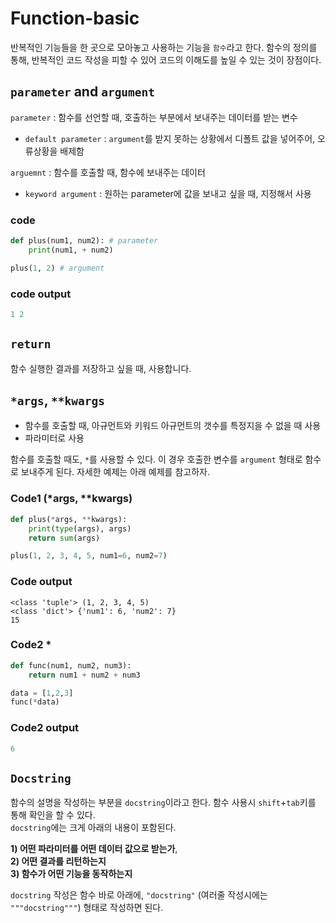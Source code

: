 # Function-basic
반복적인 기능들을 한 곳으로 모아놓고 사용하는 기능을 `함수`라고 한다. 함수의 정의를 통해, 반복적인 코드 작성을 피할 수 있어 코드의 이해도를 높일 수 있는 것이 장점이다.

## `parameter` and `argument`
`parameter` : 함수를 선언할 때, 호출하는 부분에서 보내주는 데이터를 받는 변수  
- `default parameter`  : `argument`를 받지 못하는 상황에서 디폴트 값을 넣어주어, 오류상황을 배제함  

`arguemnt` : 함수를 호출할 때, 함수에 보내주는 데이터
- `keyword argument` : 원하는 parameter에 값을 보내고 싶을 때, 지정해서 사용

### code
```python
def plus(num1, num2): # parameter
    print(num1, + num2)

plus(1, 2) # argument
```
### code output
```python
1 2
```

## `return`
함수 실행한 결과를 저장하고 싶을 때, 사용합니다.

## `*args`, `**kwargs`
- 함수를 호출할 때, 아규먼트와 키워드 아규먼트의 갯수를 특정지을 수 없을 때 사용
- 파라미터로 사용

함수를 호출할 때도, `*`를 사용할 수 있다. 이 경우 호출한 변수를 `argument` 형태로 함수로 보내주게 된다. 자세한 예제는 아래 예제를 참고하자.
### Code1 (*args, **kwargs)
```python
def plus(*args, **kwargs):
    print(type(args), args)
    return sum(args)

plus(1, 2, 3, 4, 5, num1=6, num2=7)
```
### Code output
```
<class 'tuple'> (1, 2, 3, 4, 5)
<class 'dict'> {'num1': 6, 'num2': 7}
15
```
### Code2 *
```python
def func(num1, num2, num3):
    return num1 + num2 + num3

data = [1,2,3]
func(*data)
```
### Code2 output
```python
6
```

## `Docstring`
함수의 설명을 작성하는 부분을 `docstring`이라고 한다. 함수 사용시 `shift`+`tab`키를 통해 확인을 할 수 있다.  
`docstring`에는 크게 아래의 내용이 포함된다.  

**1) 어떤 파라미터를 어떤 데이터 값으로 받는가**,  
**2) 어떤 결과를 리턴하는지**  
**3) 함수가 어떤 기능을 동작하는지** 

`docstring` 작성은 함수 바로 아래에, `"docstring"` (여러줄 작성시에는 `"""docstring"""`) 형태로 작성하면 된다.